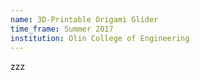 ```yaml
---
name: 3D-Printable Origami Glider
time_frame: Summer 2017
institution: Olin College of Engineering
---
```

zzz
